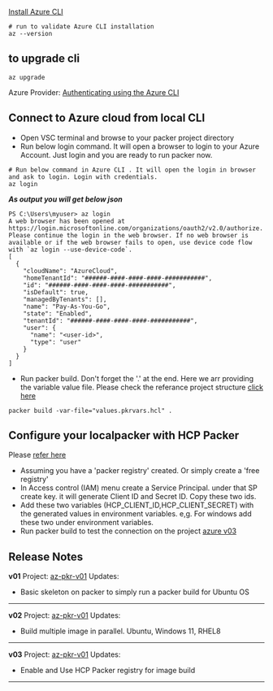 [Install Azure CLI](https://learn.microsoft.com/en-us/cli/azure/install-azure-cli)

```
# run to validate Azure CLI installation
az --version
```

## to upgrade cli 
```
az upgrade
```

Azure Provider: [Authenticating using the Azure CLI](https://registry.terraform.io/providers/hashicorp/azurerm/latest/docs/guides/azure_cli)

## Connect to Azure cloud from local CLI
- Open VSC terminal and browse to your packer project directory
- Run below login command. It will open a browser to login to your Azure Account. Just login and you are ready to run packer now. 
```
# Run below command in Azure CLI . It will open the login in browser and ask to login. Login with credentials. 
az login
```

***As output you will get below json***
```
PS C:\Users\myuser> az login
A web browser has been opened at https://login.microsoftonline.com/organizations/oauth2/v2.0/authorize. Please continue the login in the web browser. If no web browser is available or if the web browser fails to open, use device code flow with `az login --use-device-code`.
[
  {
    "cloudName": "AzureCloud",
    "homeTenantId": "######-####-####-####-###########",
    "id": "######-####-####-####-###########",
    "isDefault": true,
    "managedByTenants": [],
    "name": "Pay-As-You-Go",
    "state": "Enabled",
    "tenantId": "######-####-####-####-###########",
    "user": {
      "name": "<user-id>",
      "type": "user"
    }
  }
]
```

- Run packer build. Don't forget the '.' at the end. Here we arr providing the variable value file. Please check the referance project structure [click here](https://github.com/e2eSolutionArchitect/hashicorp-packer/tree/main/golden-images/azure/az-pkr-v01)
```
packer build -var-file="values.pkrvars.hcl" .
```

## Configure your localpacker with HCP Packer 
Please [refer here](https://developer.hashicorp.com/packer/tutorials/hcp-get-started/hcp-push-image-metadata)
- Assuming you have a 'packer registry' created. Or simply create a 'free registry'
- In Access control (IAM) menu create a Service Principal. under that SP create key. it will generate Client ID and Secret ID. Copy these two ids. 
- Add these two variables (HCP_CLIENT_ID,HCP_CLIENT_SECRET) with the generated values in environment variables. e,g. For windows add these two under environment variables. 
- Run packer build to test the connection on the project [azure v03](https://github.com/e2eSolutionArchitect/hashicorp-packer/tree/main/golden-images/azure/az-pkr-v03)


## Release Notes

**v01** 
Project: [az-pkr-v01](https://github.com/e2eSolutionArchitect/hashicorp-packer/tree/main/golden-images/azure/az-pkr-v01)
Updates:
- Basic skeleton on packer to simply run a packer build for Ubuntu OS

-----------------
**v02** 
Project: [az-pkr-v01](https://github.com/e2eSolutionArchitect/hashicorp-packer/tree/main/golden-images/azure/az-pkr-v02)
Updates:
- Build multiple image in parallel. Ubuntu, Windows 11, RHEL8

-----------------
**v03** 
Project: [az-pkr-v01](https://github.com/e2eSolutionArchitect/hashicorp-packer/tree/main/golden-images/azure/az-pkr-v03)
Updates:
- Enable and Use HCP Packer registry for image build

-----------------
